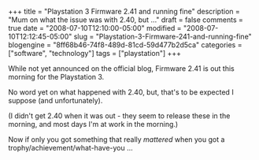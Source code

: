 +++
title = "Playstation 3 Firmware 2.41 and running fine"
description = "Mum on what the issue was with 2.40, but ..."
draft = false
comments = true
date = "2008-07-10T12:10:00-05:00"
modified = "2008-07-10T12:12:45-05:00"
slug = "Playstation-3-Firmware-241-and-running-fine"
blogengine = "8ff68b46-74f8-489d-81cd-59d477b2d5ca"
categories = ["software", "technology"]
tags = ["playstation"]
+++

<p>
While not yet announced on the official blog, Firmware 2.41 is out this morning for the Playstation 3.
</p>
<p>
No word yet on what happened with 2.40, but, that&#39;s to be expected I suppose (and unfortunately).
</p>
<p>
(I didn&#39;t get 2.40 when it was out - they seem to release these in the morning, and most days I&#39;m at work in the morning.)
</p>
<p>
Now if only you got something that really <em>mattered</em> when you got a trophy/achievement/what-have-you ...
</p>


